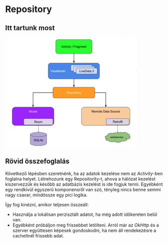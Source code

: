 # Repository

## Itt tartunk most

<img src="https://github.com/AppCraft-Projects/hwsw-android-docs/blob/master/img/architecture-components-full-repository.png" width="420">

## Rövid összefoglalás

Következő lépésben szeretnénk, ha az adatok kezelése nem az *Activity*-ben foglalna helyet. Létrehozunk egy Repositority-t, ahova a hálózat kezelést kiszervezzük és később az adatbázis kezelést is ide fogjuk tenni. Egyébként egy rendkívül egyszerű komponensről van szó, tényleg nincs benne semmi nagy csavar, mindössze egy pici logika.

Így fog kinézni, amikor teljesen összeáll:

* Használja a lokálisan perzisztált adatot, ha még adott időkereten belül van.
* Egyébként próbáljon meg frissebbet letölteni. Arról már az *OkHttp* és a szerver együttesen képesek gondoskodni, ha nem áll rendekezésre a cacheltnél frissebb adat.